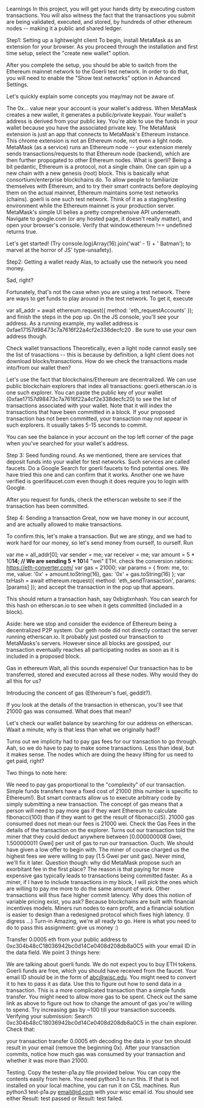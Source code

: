 Learnings
In this project, you will get your hands dirty by executing custom transactions. You will also witness the fact that the transactions you submit are being validated, executed, and stored, by hundreds of other ethereum nodes -- making it a public and shared ledger.

Step1: Setting up a lightweight client
To begin, install MetaMask as an extension for your browser. As you proceed through the installation and first time setup, select the "create new wallet" option.

After you complete the setup, you should be able to switch from the Ethereum mainnet network to the Goerli test network. In order to do that, you will need to enable the "Show test networks" option in Advanced Settings.

Let's quickly explain some concepts you may/may not be aware of.

The 0x... value near your account is your wallet's address. When MetaMask creates a new wallet, it generates a public/private keypair. Your wallet's address is derived from your public key. You're able to use the funds in your wallet because you have the associated private key.
The MetaMask extension is just an app that connects to MetaMask's Ethereum instance. This chrome extension is not an Ethereum node, not even a light node. MetaMask (as a service) runs an Ethereum node -- your extension merely sends transactions/requests to that Ethereum node (backend), which are then further propogated to other Ethereum nodes.
What is goerli? Being a bit pedantic, Ethereum is a protocol, not a single chain. One can spin up a new chain with a new genesis (root) block. This is basically what consortium/enterprise blockchains do. To allow people to familiarize themselves with Ethereum, and to try their smart contracts before deploying them on the actual mainnet, Ethereum maintains some test networks (chains). goerli is one such test network. Think of it as a staging/testing environment while the Ethereum mainnet is your production server.
MetaMask's simple UI belies a pretty comprehensive API underneath. Navigate to google.com (or any hosted page, it doesn't really matter), and open your browser's console. Verify that window.ethereum !== undefined returns true.

Let's get started! (Try console.log(Array(16).join('wat' - 1) + ' Batman'); to marvel at the horror of JS' type-unsafety).

Step2: Getting a wallet ready
Alas, to actually use the network you need money.

Sad, right?

Fortunately, that's not the case when you are using a test network. There are ways to get funds to play around in the test network. To get it, execute

var all_addr = await ethereum.request({ method: 'eth_requestAccounts' });
and finish the steps in the pop up. On the JS console, you'll see your address. As a running example, my wallet address is 0xfae17157d98473c7a7616f22a4cf2e338decfc20 . Be sure to use your own address though.

Check wallet transactions
Theoretically, even a light node cannot easily see the list of trasactions -- this is because by definition, a light client does not download blocks/transactions. How do we check the transactions made into/from our wallet then?

Let's use the fact that blockchains/Ethereum are decentralized. We can use public blockchain explorers that index all transactions: goerli.etherscan.io is one such explorer. You can paste the public key of your wallet (0xfae17157d98473c7a7616f22a4cf2e338decfc20) to see the list of transactions associated with your wallet. Note that it will index the transactions that have been committed in a block. If your proposed transaction has not been committed, your transaction may not appear in such explorers. It usually takes 5-15 seconds to commit.

You can see the balance in your account on the top left corner of the page when you've searched for your wallet's address.

Step 3: Seed funding round.
As we mentioned, there are services that deposit funds into your wallet for test networks. Such services are called faucets. Do a Google Search for goerli faucets to find potential ones. We have tried this one and can confirm that it works. Another one we have verified is goerlifaucet.com even though it does require you to login with Google.

After you request for funds, check the etherscan website to see if the transaction has been committed.

Step 4: Sending a transaction
Great, now we have money in our account, and are actually allowed to make transactions.

To confirm this, let's make a transaction. But we are stingy, and we had to work hard for our money, so let's send money from ourself, to ourself. Run

var me = all_addr[0];
var sender = me;
var receiver = me;
var amount = 5 * 10**14; // We are sending 5 * 10**14 "wei" ETH. check the conversion rations: https://eth-converter.com/
var gas = 21000;
var params = { from: me, to: me, value: '0x' + amount.toString(16), gas: '0x' + gas.toString(16) };
var txHash = await ethereum.request({ method: 'eth_sendTransaction', params: [params] });
and accept the transaction in the pop up that appears.

This should return a transaction hash, say 0xbigtxnhash. You can search for this hash on etherscan.io to see when it gets committed (included in a block).

Aside: here we stop and consider the evidence of Ethereum being a decentralized P2P system. Our geth node did not directly contact the server running etherscan.io. It probably just posted our transaction to MetaMasks's servers. However since all blocks are gossiped, our transaction eventually reaches all participating nodes as soon as it is included in a proposed block.

Gas in ethereum
Wait, all this sounds expensive! Our transaction has to be transferred, stored and executed across all these nodes. Why would they do all this for us?

Introducing the concent of gas (Ethereum's fuel, geddit?).

If you look at the details of the transaction in etherscan, you'll see that 21000 gas was consumed. What does that mean?

Let's check our wallet balance by searching for our address on etherscan. Waait a minute, why is that less than what we originally had!?

Turns out we implicity had to pay gas fees for our transaction to go through. Aah, so we do have to pay to make some transactions. Less than ideal, but it makes sense. The nodes which are doing the heavy lifting for us need to get paid, right?

Two things to note here:

We need to pay gas proportional to the "complexity" of our transaction. Simple funds transfers have a fixed cost of 21000 (this number is specific to Ethereum!). But smart contracts allow us to execute arbitrary code by simply submitting a new transaction. The concept of gas means that a person will need to pay more gas if they want Ethereum to calculate fibonacci(100) than if they want to get the result of fibonacci(5).
21000 gas consumed does not mean our fees is 21000 wei. Check the Gas Fees in the details of the transaction on the explorer. Turns out our transaction told the miner that they could deduct anywhere between [0.000000008 Gwei, 1.500000011 Gwei] per unit of gas to run our transaction. Ouch. We should have given a low offer to begin with. The miner of course charged us the highest fees we were willing to pay (1.5 Gwei per unit gas). Never mind, we'll fix it later. Question though: why did MetaMask propose such an exorbitant fee in the first place? The reason is that paying for more expensive gas typically leads to transactions being committed faster. As a miner, if I have to include transactions in my block, I will pick the ones which are willing to pay me more to do the same amount of work. Other transactions will thus face higher commit latency. Why does this notion of variable pricing exist, you ask? Because blockchains are built with financial incentives models. Miners run nodes to earn profit, and a financial solution is easier to design than a redesigned protocol which fixes high latency. (I digress ...)
Turn-in
Amazing, we're all ready to go. Here is what you need to do to pass this assignment: give us money :)

Transfer 0.0005 eth from your public address to 0xc304b48cC18036942bc0d14Ce0408d208db8a0C5 with your email ID in the data field. We point 3 things here:

We are talking about goerli funds. We do not expect you to buy ETH tokens. Goerli funds are free, which you should have received from the faucet.
Your email ID should be in the form of abc@wisc.edu. You might need to convert it to hex to pass it as data. Use this to figure out how to send data in a transaction.
This is a more complicated transaction than a simple funds transfer. You might need to allow more gas to be spent. Check out the same link as above to figure out how to change the amount of gas you're willing to spend. Try increasing gas by ~100 till your transaction succeeds.
Verifying your submission:
Search 0xc304b48cC18036942bc0d14Ce0408d208db8a0C5 in the chain explorer. Check that:

your transaction transfer 0.0005 eth
decoding the data in your txn should result in your email (remove the beginning 0x).
After your transaction commits, notice how much gas was consumed by your transaction and whether it was more than 21000.

Testing.
Copy the tester-p1a.py file provided below. You can copy the contents easily from here. You need python3 to run this. If that is not installed on your local machine, you can run it on CSL machines. Run python3 test-p1a.py email@id.com with your wisc email id. You should see either Result: test passed or Result: test failed.

